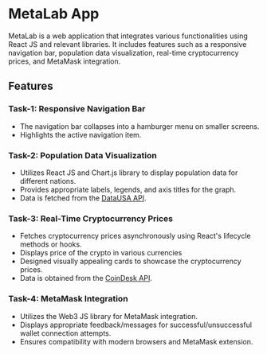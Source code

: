 # MetaLab App

MetaLab is a web application that integrates various functionalities using React JS and relevant libraries. It includes features such as a responsive navigation bar, population data visualization, real-time cryptocurrency prices, and MetaMask integration.

## Features

### Task-1: Responsive Navigation Bar
- The navigation bar collapses into a hamburger menu on smaller screens.
- Highlights the active navigation item.

### Task-2: Population Data Visualization
- Utilizes React JS and Chart.js library to display population data for different nations.
- Provides appropriate labels, legends, and axis titles for the graph.
- Data is fetched from the [DataUSA API](https://datausa.io/api/data?drilldowns=Nation&measures=Population).

### Task-3: Real-Time Cryptocurrency Prices
- Fetches cryptocurrency prices asynchronously using React's lifecycle methods or hooks.
- Displays price of the crypto in various currencies
- Designed visually appealing cards to showcase the cryptocurrency prices.
- Data is obtained from the [CoinDesk API](https://api.coindesk.com/v1/bpi/currentprice.json).

### Task-4: MetaMask Integration
- Utilizes the Web3 JS library for MetaMask integration.
- Displays appropriate feedback/messages for successful/unsuccessful wallet connection attempts.
- Ensures compatibility with modern browsers and MetaMask extension.


